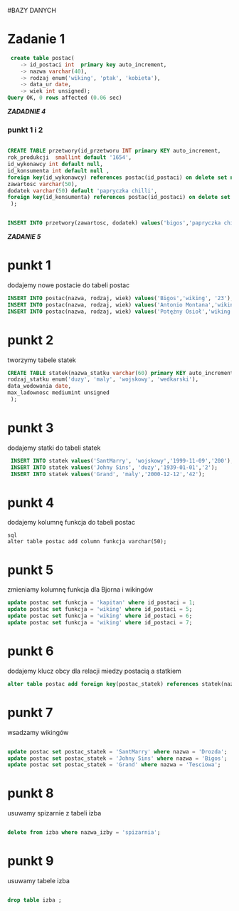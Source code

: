 #BAZY DANYCH
# Zadanie 1 
```sql
 create table postac(
    -> id_postaci int  primary key auto_increment,
    -> nazwa varchar(40),
    -> rodzaj enum('wiking', 'ptak', 'kobieta'),
    -> data_ur date,
    -> wiek int unsigned);
Query OK, 0 rows affected (0.06 sec)


```

***ZADADNIE 4***
### punkt 1 i 2
```sql

CREATE TABLE przetwory(id_przetworu INT primary KEY auto_increment, 
rok_produkcji  smallint default '1654',
id_wykonawcy int default null,
id_konsumenta int default null ,
foreign key(id_wykonawcy) references postac(id_postaci) on delete set null,
zawartosc varchar(50),
dodatek varchar(50) default 'papryczka chilli',
foreign key(id_konsumenta) references postac(id_postaci) on delete set null
 );


INSERT INTO przetwory(zawartosc, dodatek) values('bigos','papryczka chilli');
```

***ZADANIE 5***
# punkt 1
dodajemy nowe postacie do tabeli postac
```SQL
INSERT INTO postac(nazwa, rodzaj, wiek) values('Bigos','wiking', '23');
INSERT INTO postac(nazwa, rodzaj, wiek) values('Antonio Montana','wiking', '69');
INSERT INTO postac(nazwa, rodzaj, wiek) values('Potężny Osioł','wiking', '13');


```
# punkt 2
tworzymy tabele statek 
```SQL
CREATE TABLE statek(nazwa_statku varchar(60) primary KEY auto_increment, 
rodzaj_statku enum('duzy', 'maly', 'wojskowy', 'wedkarski'),
data_wodowania date,
max_ladownosc mediumint unsigned
 );
```
# punkt 3
dodajemy statki do tabeli statek
```sql
 INSERT INTO statek values('SantMarry', 'wojskowy','1999-11-09','200');
 INSERT INTO statek values('Johny Sins', 'duzy','1939-01-01','2');
 INSERT INTO statek values('Grand', 'maly','2000-12-12','42');

```

# punkt 4
dodajemy kolumnę funkcja do tabeli postac
```
sql
alter table postac add column funkcja varchar(50);

```

# punkt 5
zmieniamy kolumnę funkcja dla Bjorna i wikingów
```sql
update postac set funkcja = 'kapitan' where id_postaci = 1;
update postac set funkcja = 'wiking' where id_postaci = 5;
update postac set funkcja = 'wiking' where id_postaci = 6;
update postac set funkcja = 'wiking' where id_postaci = 7;
```
# punkt 6
dodajemy klucz obcy dla relacji miedzy postacią a statkiem 
```sql
alter table postac add foreign key(postac_statek) references statek(nazwa_statku) on delete restrict;
```
# punkt 7
wsadzamy wikingów
```sql

update postac set postac_statek = 'SantMarry' where nazwa = 'Drozda';
update postac set postac_statek = 'Johny Sins' where nazwa = 'Bigos';
update postac set postac_statek = 'Grand' where nazwa = 'Tesciowa';

```


# punkt 8
usuwamy spizarnie z tabeli izba
```sql

delete from izba where nazwa_izby = 'spizarnia';

```

# punkt 9
usuwamy tabele izba
```sql

drop table izba ;

```














